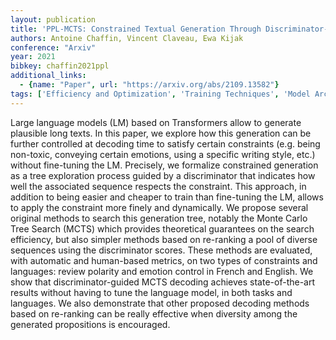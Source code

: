 ```yaml
---
layout: publication
title: 'PPL-MCTS: Constrained Textual Generation Through Discriminator-guided MCTS Decoding'
authors: Antoine Chaffin, Vincent Claveau, Ewa Kijak
conference: "Arxiv"
year: 2021
bibkey: chaffin2021ppl
additional_links:
  - {name: "Paper", url: "https://arxiv.org/abs/2109.13582"}
tags: ['Efficiency and Optimization', 'Training Techniques', 'Model Architecture', 'Survey Paper', 'Reinforcement Learning', 'RAG', 'Pretraining Methods', 'Fine-Tuning', 'Transformer']
---
```

Large language models (LM) based on Transformers allow to generate plausible
long texts. In this paper, we explore how this generation can be further
controlled at decoding time to satisfy certain constraints (e.g. being
non-toxic, conveying certain emotions, using a specific writing style, etc.)
without fine-tuning the LM. Precisely, we formalize constrained generation as a
tree exploration process guided by a discriminator that indicates how well the
associated sequence respects the constraint. This approach, in addition to
being easier and cheaper to train than fine-tuning the LM, allows to apply the
constraint more finely and dynamically. We propose several original methods to
search this generation tree, notably the Monte Carlo Tree Search (MCTS) which
provides theoretical guarantees on the search efficiency, but also simpler
methods based on re-ranking a pool of diverse sequences using the discriminator
scores. These methods are evaluated, with automatic and human-based metrics, on
two types of constraints and languages: review polarity and emotion control in
French and English. We show that discriminator-guided MCTS decoding achieves
state-of-the-art results without having to tune the language model, in both
tasks and languages. We also demonstrate that other proposed decoding methods
based on re-ranking can be really effective when diversity among the generated
propositions is encouraged.

